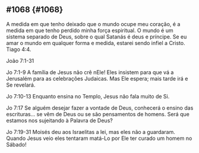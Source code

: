 ## #1068 {#1068}

A medida em que tenho deixado que o mundo ocupe meu coração, é a medida em que tenho perdido minha força espiritual. O mundo é um sistema separado de Deus, sobre o qual Satanás é deus e príncipe. Se eu amar o mundo em qualquer forma e medida, estarei sendo infiel a Cristo. Tiago 4:4.

João 7:1-31

Jo 7:1-9 A família de Jesus não crê nEle! Eles insistem para que vá a Jerusalém para as celebrações Judaicas. Mas Ele espera; mais tarde irá e Se revelará.

Jo 7:10-13 Enquanto ensina no Templo, Jesus não fala muito de Si.

Jo 7:17 Se alguém desejar fazer a vontade de Deus, conhecerá o ensino das escrituras... se vêm de Deus ou se são pensamentos de homens. Será que estamos nos sujeitando à Palavra de Deus?

Jo 7:19-31 Moisés deu aos Israelitas a lei, mas eles não a guardaram. Quando Jesus veio eles tentaram matá-Lo por Ele ter curado um homem no Sábado!